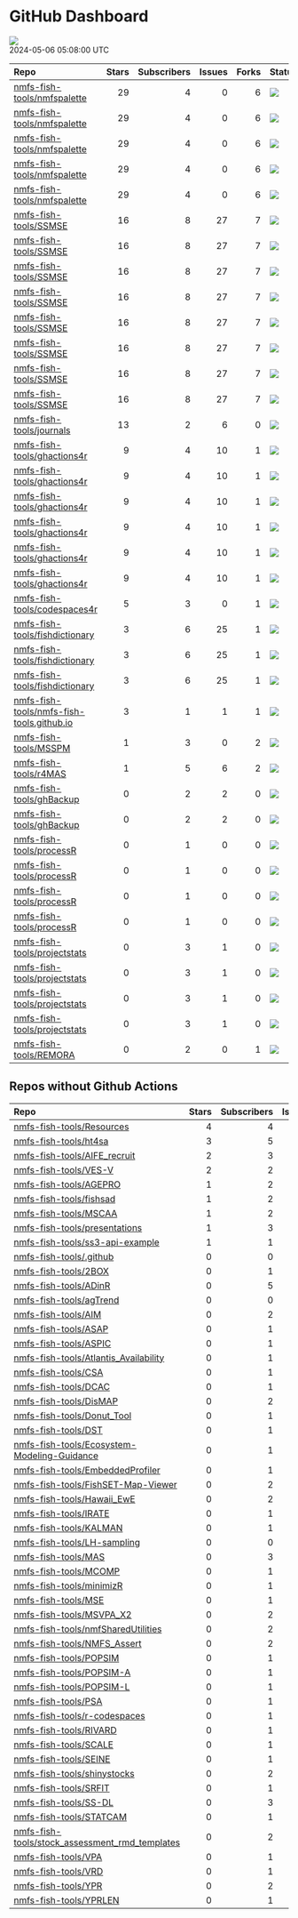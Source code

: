 GitHub Dashboard
================

![](https://github.com/nmfs-fish-tools/status/workflows/Render%20Status/badge.svg)  
2024-05-06 05:08:00 UTC

| Repo                                                                                                      | Stars | Subscribers | Issues | Forks | Status                                                                                                                                                                                                             | Commit                                                                                                                                                                                                               |
|:----------------------------------------------------------------------------------------------------------|------:|------------:|-------:|------:|:-------------------------------------------------------------------------------------------------------------------------------------------------------------------------------------------------------------------|:---------------------------------------------------------------------------------------------------------------------------------------------------------------------------------------------------------------------|
| [nmfs-fish-tools/nmfspalette](https://github.com/nmfs-fish-tools/nmfspalette)                             |    29 |           4 |      0 |     6 | [![](https://github.com/nmfs-fish-tools/nmfspalette/actions/workflows/pages/pages-build-deployment/badge.svg)](https://github.com/nmfs-fish-tools/nmfspalette/actions/runs/7173797462)                             | <a href="https://github.com/nmfs-fish-tools/nmfspalette/commit/bf19f9d421d01e260a55ff44bd99628cfa21024b" title="Built site for nmfspalette: 3.0.0.000@26efb44">bf19f9</a>                                            |
| [nmfs-fish-tools/nmfspalette](https://github.com/nmfs-fish-tools/nmfspalette)                             |    29 |           4 |      0 |     6 | [![](https://github.com/nmfs-fish-tools/nmfspalette/workflows/call-doc-and-style-r/badge.svg)](https://github.com/nmfs-fish-tools/nmfspalette/actions/runs/7173762318)                                             | <a href="https://github.com/nmfs-fish-tools/nmfspalette/commit/26efb448e4cb1539ad70bbbba99a5ef35ceb7500" title="Update DESCRIPTION">26efb4</a>                                                                       |
| [nmfs-fish-tools/nmfspalette](https://github.com/nmfs-fish-tools/nmfspalette)                             |    29 |           4 |      0 |     6 | [![](https://github.com/nmfs-fish-tools/nmfspalette/workflows/call-update-pkgdown/badge.svg)](https://github.com/nmfs-fish-tools/nmfspalette/actions/runs/7173762323)                                              | <a href="https://github.com/nmfs-fish-tools/nmfspalette/commit/26efb448e4cb1539ad70bbbba99a5ef35ceb7500" title="Update DESCRIPTION">26efb4</a>                                                                       |
| [nmfs-fish-tools/nmfspalette](https://github.com/nmfs-fish-tools/nmfspalette)                             |    29 |           4 |      0 |     6 | [![](https://github.com/nmfs-fish-tools/nmfspalette/workflows/Render%20README/badge.svg)](https://github.com/nmfs-fish-tools/nmfspalette/actions/runs/6433388283)                                                  | <a href="https://github.com/nmfs-fish-tools/nmfspalette/commit/a43127baa0fc22622b5fb524231989d52aac4807" title="add manual build trigger for readme">a43127</a>                                                      |
| [nmfs-fish-tools/nmfspalette](https://github.com/nmfs-fish-tools/nmfspalette)                             |    29 |           4 |      0 |     6 | [![](https://github.com/nmfs-fish-tools/nmfspalette/workflows/call-r-cmd-check/badge.svg)](https://github.com/nmfs-fish-tools/nmfspalette/actions/runs/7154494412)                                                 | <a href="https://github.com/nmfs-fish-tools/nmfspalette/commit/70358c8e583314f9d61823e999cc499c4b7b4cbb" title="docs: update readme">70358c</a>                                                                      |
| [nmfs-fish-tools/SSMSE](https://github.com/nmfs-fish-tools/SSMSE)                                         |    16 |           8 |     27 |     7 | [![](https://github.com/nmfs-fish-tools/SSMSE/workflows/call-r-cmd-check/badge.svg)](https://github.com/nmfs-fish-tools/SSMSE/actions/runs/8954249941)                                                             | <a href="https://github.com/nmfs-fish-tools/SSMSE/commit/9472e5a8139b3d3f18793d6b9c1f2d835aa92f6a" title="style and docs: run devtools::document() and styler::style_pkg()">9472e5</a>                               |
| [nmfs-fish-tools/SSMSE](https://github.com/nmfs-fish-tools/SSMSE)                                         |    16 |           8 |     27 |     7 | [![](https://github.com/nmfs-fish-tools/SSMSE/workflows/call-calc_coverage/badge.svg)](https://github.com/nmfs-fish-tools/SSMSE/actions/runs/8944587679)                                                           | <a href="https://github.com/nmfs-fish-tools/SSMSE/commit/06408cb2e787f2ed369325abf4f1e362c9e33632" title="Fix discard season and naming">06408c</a>                                                                  |
| [nmfs-fish-tools/SSMSE](https://github.com/nmfs-fish-tools/SSMSE)                                         |    16 |           8 |     27 |     7 | [![](https://github.com/nmfs-fish-tools/SSMSE/workflows/call-doc-and-style-r/badge.svg)](https://github.com/nmfs-fish-tools/SSMSE/actions/runs/8726636266)                                                         | <a href="https://github.com/nmfs-fish-tools/SSMSE/commit/9472e5a8139b3d3f18793d6b9c1f2d835aa92f6a" title="style and docs: run devtools::document() and styler::style_pkg()">9472e5</a>                               |
| [nmfs-fish-tools/SSMSE](https://github.com/nmfs-fish-tools/SSMSE)                                         |    16 |           8 |     27 |     7 | [![](https://github.com/nmfs-fish-tools/SSMSE/workflows/Render%20README/badge.svg)](https://github.com/nmfs-fish-tools/SSMSE/actions/runs/8515869774)                                                              | <a href="https://github.com/nmfs-fish-tools/SSMSE/commit/07850edb449c1ff194dc1e94101d019b8dae87ab" title="rm other uneeded workflows">07850e</a>                                                                     |
| [nmfs-fish-tools/SSMSE](https://github.com/nmfs-fish-tools/SSMSE)                                         |    16 |           8 |     27 |     7 | [![](https://github.com/nmfs-fish-tools/SSMSE/actions/workflows/pages/pages-build-deployment/badge.svg)](https://github.com/nmfs-fish-tools/SSMSE/actions/runs/8726692950)                                         | <a href="https://github.com/nmfs-fish-tools/SSMSE/commit/4533f904b53fea4f74a24d475842bfac54e111e8" title="Deploying to gh-pages from @ nmfs-fish-tools/SSMSE@9472e5a8139b3d3f18793d6b9c1f2d835aa92f6a 🚀">4533f9</a> |
| [nmfs-fish-tools/SSMSE](https://github.com/nmfs-fish-tools/SSMSE)                                         |    16 |           8 |     27 |     7 | [![](https://github.com/nmfs-fish-tools/SSMSE/workflows/call-update-pkgdown/badge.svg)](https://github.com/nmfs-fish-tools/SSMSE/actions/runs/8515178981)                                                          | <a href="https://github.com/nmfs-fish-tools/SSMSE/commit/e1e5f42e064dae1ef4f33d1d8dc4216cadfc9f60" title="try a pkgdown build workflow">e1e5f4</a>                                                                   |
| [nmfs-fish-tools/SSMSE](https://github.com/nmfs-fish-tools/SSMSE)                                         |    16 |           8 |     27 |     7 | [![](https://github.com/nmfs-fish-tools/SSMSE/workflows/deploy%20pkgdown%20and%20user%20manual/badge.svg)](https://github.com/nmfs-fish-tools/SSMSE/actions/runs/8726636205)                                       | <a href="https://github.com/nmfs-fish-tools/SSMSE/commit/9472e5a8139b3d3f18793d6b9c1f2d835aa92f6a" title="style and docs: run devtools::document() and styler::style_pkg()">9472e5</a>                               |
| [nmfs-fish-tools/SSMSE](https://github.com/nmfs-fish-tools/SSMSE)                                         |    16 |           8 |     27 |     7 | [![](https://github.com/nmfs-fish-tools/SSMSE/workflows/gitleaks/badge.svg)](https://github.com/nmfs-fish-tools/SSMSE/actions/runs/8853743150)                                                                     | <a href="https://github.com/nmfs-fish-tools/SSMSE/commit/931617e6b4e1773e6b333f232c41095511a889a2" title="test secret scanning">931617</a>                                                                           |
| [nmfs-fish-tools/journals](https://github.com/nmfs-fish-tools/journals)                                   |    13 |           2 |      6 |     0 | [![](https://github.com/nmfs-fish-tools/journals/workflows/sync%20math.utah.edu%20fishery-journals/badge.svg)](https://github.com/nmfs-fish-tools/journals/actions/runs/8879077638)                                | <a href="https://github.com/nmfs-fish-tools/journals/commit/194ff7e068ad0338f5b74bb4c439272822340343" title="Updates journals bib files using download.yml">194ff7</a>                                               |
| [nmfs-fish-tools/ghactions4r](https://github.com/nmfs-fish-tools/ghactions4r)                             |     9 |           4 |     10 |     1 | [![](https://github.com/nmfs-fish-tools/ghactions4r/workflows/call-calc_coverage/badge.svg)](https://github.com/nmfs-fish-tools/ghactions4r/actions/runs/8438314182)                                               | <a href="https://github.com/nmfs-fish-tools/ghactions4r/commit/6fbec8159312e9a134cb229aa48ae831b9a2ffb7" title="add details to developer checklist">6fbec8</a>                                                       |
| [nmfs-fish-tools/ghactions4r](https://github.com/nmfs-fish-tools/ghactions4r)                             |     9 |           4 |     10 |     1 | [![](https://github.com/nmfs-fish-tools/ghactions4r/workflows/call-doc-and-style-r/badge.svg)](https://github.com/nmfs-fish-tools/ghactions4r/actions/runs/8100463940)                                             | <a href="https://github.com/nmfs-fish-tools/ghactions4r/commit/10a3af066e4e60d8069bb9a7183c47fbad3d685c" title="style and docs: run devtools::document() and styler::style_pkg()">10a3af</a>                         |
| [nmfs-fish-tools/ghactions4r](https://github.com/nmfs-fish-tools/ghactions4r)                             |     9 |           4 |     10 |     1 | [![](https://github.com/nmfs-fish-tools/ghactions4r/workflows/call-r-cmd-check/badge.svg)](https://github.com/nmfs-fish-tools/ghactions4r/actions/runs/8954100202)                                                 | <a href="https://github.com/nmfs-fish-tools/ghactions4r/commit/6fbec8159312e9a134cb229aa48ae831b9a2ffb7" title="add details to developer checklist">6fbec8</a>                                                       |
| [nmfs-fish-tools/ghactions4r](https://github.com/nmfs-fish-tools/ghactions4r)                             |     9 |           4 |     10 |     1 | [![](https://github.com/nmfs-fish-tools/ghactions4r/workflows/call-spell-check/badge.svg)](https://github.com/nmfs-fish-tools/ghactions4r/actions/runs/8438314175)                                                 | <a href="https://github.com/nmfs-fish-tools/ghactions4r/commit/6fbec8159312e9a134cb229aa48ae831b9a2ffb7" title="add details to developer checklist">6fbec8</a>                                                       |
| [nmfs-fish-tools/ghactions4r](https://github.com/nmfs-fish-tools/ghactions4r)                             |     9 |           4 |     10 |     1 | [![](https://github.com/nmfs-fish-tools/ghactions4r/workflows/call-update-pkgdown/badge.svg)](https://github.com/nmfs-fish-tools/ghactions4r/actions/runs/8438314173)                                              | <a href="https://github.com/nmfs-fish-tools/ghactions4r/commit/6fbec8159312e9a134cb229aa48ae831b9a2ffb7" title="add details to developer checklist">6fbec8</a>                                                       |
| [nmfs-fish-tools/ghactions4r](https://github.com/nmfs-fish-tools/ghactions4r)                             |     9 |           4 |     10 |     1 | [![](https://github.com/nmfs-fish-tools/ghactions4r/actions/workflows/pages/pages-build-deployment/badge.svg)](https://github.com/nmfs-fish-tools/ghactions4r/actions/runs/8438377650)                             | <a href="https://github.com/nmfs-fish-tools/ghactions4r/commit/ef5e2cd3a443df57490f67b475a6fc964c3fc501" title="Built site for ghactions4r: 0.1.0@6fbec81">ef5e2c</a>                                                |
| [nmfs-fish-tools/codespaces4r](https://github.com/nmfs-fish-tools/codespaces4r)                           |     5 |           3 |      0 |     1 | [![](https://github.com/nmfs-fish-tools/codespaces4r/workflows/call-r-cmd-check/badge.svg)](https://github.com/nmfs-fish-tools/codespaces4r/actions/runs/6422895817)                                               | <a href="https://github.com/nmfs-fish-tools/codespaces4r/commit/b486c701e27163ea2c836938c49224cf797579de" title="Update README.md">b486c7</a>                                                                        |
| [nmfs-fish-tools/fishdictionary](https://github.com/nmfs-fish-tools/fishdictionary)                       |     3 |           6 |     25 |     1 | [![](https://github.com/nmfs-fish-tools/fishdictionary/workflows/call-r-cmd-check/badge.svg)](https://github.com/nmfs-fish-tools/fishdictionary/actions/runs/6580301827)                                           | <a href="https://github.com/nmfs-fish-tools/fishdictionary/commit/9b63afa35f0f3cd4383e0b11a3355a7561da4c5f" title="update documentation">9b63af</a>                                                                  |
| [nmfs-fish-tools/fishdictionary](https://github.com/nmfs-fish-tools/fishdictionary)                       |     3 |           6 |     25 |     1 | [![](https://github.com/nmfs-fish-tools/fishdictionary/workflows/call-update-pkgdown/badge.svg)](https://github.com/nmfs-fish-tools/fishdictionary/actions/runs/6580301848)                                        | <a href="https://github.com/nmfs-fish-tools/fishdictionary/commit/9b63afa35f0f3cd4383e0b11a3355a7561da4c5f" title="update documentation">9b63af</a>                                                                  |
| [nmfs-fish-tools/fishdictionary](https://github.com/nmfs-fish-tools/fishdictionary)                       |     3 |           6 |     25 |     1 | [![](https://github.com/nmfs-fish-tools/fishdictionary/actions/workflows/pages/pages-build-deployment/badge.svg)](https://github.com/nmfs-fish-tools/fishdictionary/actions/runs/6580326898)                       | <a href="https://github.com/nmfs-fish-tools/fishdictionary/commit/90ed695f1bf142db86ef7ed16ee23eeac257fd2a" title="Built site for fishdictionary: 0.0.0.9000@9b63afa">90ed69</a>                                     |
| [nmfs-fish-tools/nmfs-fish-tools.github.io](https://github.com/nmfs-fish-tools/nmfs-fish-tools.github.io) |     3 |           1 |      1 |     1 | [![](https://github.com/nmfs-fish-tools/nmfs-fish-tools.github.io/actions/workflows/pages/pages-build-deployment/badge.svg)](https://github.com/nmfs-fish-tools/nmfs-fish-tools.github.io/actions/runs/4633025940) | <a href="https://github.com/nmfs-fish-tools/nmfs-fish-tools.github.io/commit/dc228734088637f52b0cc321db0747811e0ce53a" title="Merge pull request #9 from nmfs-fish-tools/simplify_nmfs_fish_tools">dc2287</a>        |
| [nmfs-fish-tools/MSSPM](https://github.com/nmfs-fish-tools/MSSPM)                                         |     1 |           3 |      0 |     2 | [![](https://github.com/nmfs-fish-tools/MSSPM/actions/workflows/pages/pages-build-deployment/badge.svg)](https://github.com/nmfs-fish-tools/MSSPM/actions/runs/6525716847)                                         | <a href="https://github.com/nmfs-fish-tools/MSSPM/commit/1c080895531f7b6b871b01e2cfd75723340bac6a" title="Mods for 1.7.5">1c0808</a>                                                                                 |
| [nmfs-fish-tools/r4MAS](https://github.com/nmfs-fish-tools/r4MAS)                                         |     1 |           5 |      6 |     2 | [![](https://github.com/nmfs-fish-tools/r4MAS/workflows/call-r-cmd-check/badge.svg)](https://github.com/nmfs-fish-tools/r4MAS/actions/runs/8392979473)                                                             | <a href="https://github.com/nmfs-fish-tools/r4MAS/commit/5d78f3da73339a294d0e4c8c42df930281a2fd77" title="port to tmb">5d78f3</a>                                                                                    |
| [nmfs-fish-tools/ghBackup](https://github.com/nmfs-fish-tools/ghBackup)                                   |     0 |           2 |      2 |     0 | [![](https://github.com/nmfs-fish-tools/ghBackup/workflows/call-calc_coverage/badge.svg)](https://github.com/nmfs-fish-tools/ghBackup/actions/runs/7747781424)                                                     | <a href="https://github.com/nmfs-fish-tools/ghBackup/commit/968e96804f252eda7b6a41ab041ddf75bf891ec1" title="GHA: add yml file to calculate code coverage">968e96</a>                                                |
| [nmfs-fish-tools/ghBackup](https://github.com/nmfs-fish-tools/ghBackup)                                   |     0 |           2 |      2 |     0 | [![](https://github.com/nmfs-fish-tools/ghBackup/workflows/call-r-cmd-check/badge.svg)](https://github.com/nmfs-fish-tools/ghBackup/actions/runs/7747781404)                                                       | <a href="https://github.com/nmfs-fish-tools/ghBackup/commit/968e96804f252eda7b6a41ab041ddf75bf891ec1" title="GHA: add yml file to calculate code coverage">968e96</a>                                                |
| [nmfs-fish-tools/processR](https://github.com/nmfs-fish-tools/processR)                                   |     0 |           1 |      0 |     0 | [![](https://github.com/nmfs-fish-tools/processR/workflows/R-CMD-check/badge.svg)](https://github.com/nmfs-fish-tools/processR/actions/runs/6777551290)                                                            | <a href="https://github.com/nmfs-fish-tools/processR/commit/bed813e1415b54386dc10b576462e3e5b6b3118d" title="GHA: add boost to Windows">bed813</a>                                                                   |
| [nmfs-fish-tools/processR](https://github.com/nmfs-fish-tools/processR)                                   |     0 |           1 |      0 |     0 | [![](https://github.com/nmfs-fish-tools/processR/workflows/call-r-cmd-check/badge.svg)](https://github.com/nmfs-fish-tools/processR/actions/runs/6917986620)                                                       | <a href="https://github.com/nmfs-fish-tools/processR/commit/0e150fc11d00af7ab72e409e047a0a1c228443d2" title=" inline">0e150f</a>                                                                                     |
| [nmfs-fish-tools/processR](https://github.com/nmfs-fish-tools/processR)                                   |     0 |           1 |      0 |     0 | [![](https://github.com/nmfs-fish-tools/processR/workflows/call-r-cmd-check/badge.svg)](https://github.com/nmfs-fish-tools/processR/actions/runs/6421122126)                                                       | <a href="https://github.com/nmfs-fish-tools/processR/commit/4eeac6c6fe522cee332e32e76daa88a078f730be" title="feat: add boost">4eeac6</a>                                                                             |
| [nmfs-fish-tools/processR](https://github.com/nmfs-fish-tools/processR)                                   |     0 |           1 |      0 |     0 | [![](https://github.com/nmfs-fish-tools/processR/workflows/install-boost/badge.svg)](https://github.com/nmfs-fish-tools/processR/actions/runs/6777062458)                                                          | <a href="https://github.com/nmfs-fish-tools/processR/commit/a109f85344f5440fd7e63ccff932543dd082eeed" title="GHA: add error-on section">a109f8</a>                                                                   |
| [nmfs-fish-tools/projectstats](https://github.com/nmfs-fish-tools/projectstats)                           |     0 |           3 |      1 |     0 | [![](https://github.com/nmfs-fish-tools/projectstats/workflows/call-update-docs/badge.svg)](https://github.com/nmfs-fish-tools/projectstats/actions/runs/6791461248)                                               | <a href="https://github.com/nmfs-fish-tools/projectstats/commit/34bd6c203e30ac41ed73f0e7d54dd35f0a82caa3" title="edit PR table to include reviewers">34bd6c</a>                                                      |
| [nmfs-fish-tools/projectstats](https://github.com/nmfs-fish-tools/projectstats)                           |     0 |           3 |      1 |     0 | [![](https://github.com/nmfs-fish-tools/projectstats/workflows/call-update-pkgdown/badge.svg)](https://github.com/nmfs-fish-tools/projectstats/actions/runs/6791461245)                                            | <a href="https://github.com/nmfs-fish-tools/projectstats/commit/34bd6c203e30ac41ed73f0e7d54dd35f0a82caa3" title="edit PR table to include reviewers">34bd6c</a>                                                      |
| [nmfs-fish-tools/projectstats](https://github.com/nmfs-fish-tools/projectstats)                           |     0 |           3 |      1 |     0 | [![](https://github.com/nmfs-fish-tools/projectstats/workflows/call-r-cmd-check/badge.svg)](https://github.com/nmfs-fish-tools/projectstats/actions/runs/6791461243)                                               | <a href="https://github.com/nmfs-fish-tools/projectstats/commit/34bd6c203e30ac41ed73f0e7d54dd35f0a82caa3" title="edit PR table to include reviewers">34bd6c</a>                                                      |
| [nmfs-fish-tools/projectstats](https://github.com/nmfs-fish-tools/projectstats)                           |     0 |           3 |      1 |     0 | [![](https://github.com/nmfs-fish-tools/projectstats/actions/workflows/pages/pages-build-deployment/badge.svg)](https://github.com/nmfs-fish-tools/projectstats/actions/runs/6791480952)                           | <a href="https://github.com/nmfs-fish-tools/projectstats/commit/544ba00ba3fc1d6c278f0c250fcc6bbdfc4de50d" title="Built site for projectstats: 0.0.0.9000@34bd6c2">544ba0</a>                                         |
| [nmfs-fish-tools/REMORA](https://github.com/nmfs-fish-tools/REMORA)                                       |     0 |           2 |      0 |     1 | [![](https://github.com/nmfs-fish-tools/REMORA/actions/workflows/pages/pages-build-deployment/badge.svg)](https://github.com/nmfs-fish-tools/REMORA/actions/runs/6398078412)                                       | <a href="https://github.com/nmfs-fish-tools/REMORA/commit/ddef3c9b702c5535a0b2d76102e3ed94419e476b" title="Mods for 1.7.5">ddef3c</a>                                                                                |

## Repos without Github Actions

| Repo                                                                                                                | Stars | Subscribers | Issues | Forks |
|:--------------------------------------------------------------------------------------------------------------------|------:|------------:|-------:|------:|
| [nmfs-fish-tools/Resources](https://github.com/nmfs-fish-tools/Resources)                                           |     4 |           4 |      2 |     4 |
| [nmfs-fish-tools/ht4sa](https://github.com/nmfs-fish-tools/ht4sa)                                                   |     3 |           5 |      3 |     1 |
| [nmfs-fish-tools/AIFE_recruit](https://github.com/nmfs-fish-tools/AIFE_recruit)                                     |     2 |           3 |      0 |     0 |
| [nmfs-fish-tools/VES-V](https://github.com/nmfs-fish-tools/VES-V)                                                   |     2 |           2 |      0 |     0 |
| [nmfs-fish-tools/AGEPRO](https://github.com/nmfs-fish-tools/AGEPRO)                                                 |     1 |           2 |      0 |     2 |
| [nmfs-fish-tools/fishsad](https://github.com/nmfs-fish-tools/fishsad)                                               |     1 |           2 |      0 |     0 |
| [nmfs-fish-tools/MSCAA](https://github.com/nmfs-fish-tools/MSCAA)                                                   |     1 |           2 |      0 |     1 |
| [nmfs-fish-tools/presentations](https://github.com/nmfs-fish-tools/presentations)                                   |     1 |           3 |      1 |     0 |
| [nmfs-fish-tools/ss3-api-example](https://github.com/nmfs-fish-tools/ss3-api-example)                               |     1 |           1 |      0 |     0 |
| [nmfs-fish-tools/.github](https://github.com/nmfs-fish-tools/.github)                                               |     0 |           0 |      0 |     0 |
| [nmfs-fish-tools/2BOX](https://github.com/nmfs-fish-tools/2BOX)                                                     |     0 |           1 |      0 |     0 |
| [nmfs-fish-tools/ADinR](https://github.com/nmfs-fish-tools/ADinR)                                                   |     0 |           5 |      1 |     0 |
| [nmfs-fish-tools/agTrend](https://github.com/nmfs-fish-tools/agTrend)                                               |     0 |           0 |      0 |     0 |
| [nmfs-fish-tools/AIM](https://github.com/nmfs-fish-tools/AIM)                                                       |     0 |           2 |      0 |     0 |
| [nmfs-fish-tools/ASAP](https://github.com/nmfs-fish-tools/ASAP)                                                     |     0 |           1 |      0 |     0 |
| [nmfs-fish-tools/ASPIC](https://github.com/nmfs-fish-tools/ASPIC)                                                   |     0 |           1 |      0 |     0 |
| [nmfs-fish-tools/Atlantis_Availability](https://github.com/nmfs-fish-tools/Atlantis_Availability)                   |     0 |           1 |      0 |     0 |
| [nmfs-fish-tools/CSA](https://github.com/nmfs-fish-tools/CSA)                                                       |     0 |           1 |      0 |     0 |
| [nmfs-fish-tools/DCAC](https://github.com/nmfs-fish-tools/DCAC)                                                     |     0 |           1 |      0 |     0 |
| [nmfs-fish-tools/DisMAP](https://github.com/nmfs-fish-tools/DisMAP)                                                 |     0 |           2 |      0 |     1 |
| [nmfs-fish-tools/Donut_Tool](https://github.com/nmfs-fish-tools/Donut_Tool)                                         |     0 |           1 |      0 |     0 |
| [nmfs-fish-tools/DST](https://github.com/nmfs-fish-tools/DST)                                                       |     0 |           1 |      0 |     0 |
| [nmfs-fish-tools/Ecosystem-Modeling-Guidance](https://github.com/nmfs-fish-tools/Ecosystem-Modeling-Guidance)       |     0 |           1 |      0 |     0 |
| [nmfs-fish-tools/EmbeddedProfiler](https://github.com/nmfs-fish-tools/EmbeddedProfiler)                             |     0 |           1 |      2 |     0 |
| [nmfs-fish-tools/FishSET-Map-Viewer](https://github.com/nmfs-fish-tools/FishSET-Map-Viewer)                         |     0 |           2 |      4 |     0 |
| [nmfs-fish-tools/Hawaii_EwE](https://github.com/nmfs-fish-tools/Hawaii_EwE)                                         |     0 |           2 |      0 |     0 |
| [nmfs-fish-tools/IRATE](https://github.com/nmfs-fish-tools/IRATE)                                                   |     0 |           1 |      0 |     0 |
| [nmfs-fish-tools/KALMAN](https://github.com/nmfs-fish-tools/KALMAN)                                                 |     0 |           1 |      0 |     0 |
| [nmfs-fish-tools/LH-sampling](https://github.com/nmfs-fish-tools/LH-sampling)                                       |     0 |           0 |      0 |     0 |
| [nmfs-fish-tools/MAS](https://github.com/nmfs-fish-tools/MAS)                                                       |     0 |           3 |      8 |     1 |
| [nmfs-fish-tools/MCOMP](https://github.com/nmfs-fish-tools/MCOMP)                                                   |     0 |           1 |      0 |     0 |
| [nmfs-fish-tools/minimizR](https://github.com/nmfs-fish-tools/minimizR)                                             |     0 |           1 |      0 |     1 |
| [nmfs-fish-tools/MSE](https://github.com/nmfs-fish-tools/MSE)                                                       |     0 |           1 |      0 |     0 |
| [nmfs-fish-tools/MSVPA_X2](https://github.com/nmfs-fish-tools/MSVPA_X2)                                             |     0 |           2 |      0 |     0 |
| [nmfs-fish-tools/nmfSharedUtilities](https://github.com/nmfs-fish-tools/nmfSharedUtilities)                         |     0 |           2 |      0 |     2 |
| [nmfs-fish-tools/NMFS_Assert](https://github.com/nmfs-fish-tools/NMFS_Assert)                                       |     0 |           2 |      0 |     0 |
| [nmfs-fish-tools/POPSIM](https://github.com/nmfs-fish-tools/POPSIM)                                                 |     0 |           1 |      0 |     0 |
| [nmfs-fish-tools/POPSIM-A](https://github.com/nmfs-fish-tools/POPSIM-A)                                             |     0 |           1 |      0 |     0 |
| [nmfs-fish-tools/POPSIM-L](https://github.com/nmfs-fish-tools/POPSIM-L)                                             |     0 |           1 |      0 |     0 |
| [nmfs-fish-tools/PSA](https://github.com/nmfs-fish-tools/PSA)                                                       |     0 |           1 |      0 |     0 |
| [nmfs-fish-tools/r-codespaces](https://github.com/nmfs-fish-tools/r-codespaces)                                     |     0 |           1 |      0 |     0 |
| [nmfs-fish-tools/RIVARD](https://github.com/nmfs-fish-tools/RIVARD)                                                 |     0 |           1 |      0 |     0 |
| [nmfs-fish-tools/SCALE](https://github.com/nmfs-fish-tools/SCALE)                                                   |     0 |           1 |      0 |     0 |
| [nmfs-fish-tools/SEINE](https://github.com/nmfs-fish-tools/SEINE)                                                   |     0 |           1 |      0 |     0 |
| [nmfs-fish-tools/shinystocks](https://github.com/nmfs-fish-tools/shinystocks)                                       |     0 |           2 |      0 |     0 |
| [nmfs-fish-tools/SRFIT](https://github.com/nmfs-fish-tools/SRFIT)                                                   |     0 |           1 |      0 |     0 |
| [nmfs-fish-tools/SS-DL](https://github.com/nmfs-fish-tools/SS-DL)                                                   |     0 |           3 |      0 |     0 |
| [nmfs-fish-tools/STATCAM](https://github.com/nmfs-fish-tools/STATCAM)                                               |     0 |           1 |      0 |     0 |
| [nmfs-fish-tools/stock_assessment_rmd_templates](https://github.com/nmfs-fish-tools/stock_assessment_rmd_templates) |     0 |           2 |      0 |     0 |
| [nmfs-fish-tools/VPA](https://github.com/nmfs-fish-tools/VPA)                                                       |     0 |           1 |      0 |     0 |
| [nmfs-fish-tools/VRD](https://github.com/nmfs-fish-tools/VRD)                                                       |     0 |           1 |      0 |     0 |
| [nmfs-fish-tools/YPR](https://github.com/nmfs-fish-tools/YPR)                                                       |     0 |           2 |      0 |     0 |
| [nmfs-fish-tools/YPRLEN](https://github.com/nmfs-fish-tools/YPRLEN)                                                 |     0 |           1 |      0 |     0 |
